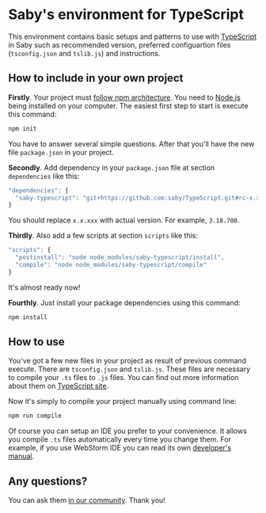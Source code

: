 # Saby's environment for TypeScript

This environment contains basic setups and patterns to use with [TypeScript](https://www.typescriptlang.org/) in Saby such as recommended version, preferred configuartion files (`tsconfig.json` and `tslib.js`) and instructions.

## How to include in your own project

**Firstly**. Your project must [follow npm architecture](https://docs.npmjs.com/cli/init). You need to [Node.js](https://nodejs.org/) being installed on your computer. The easiest first step to start is execute this command:
```bash
npm init
```
You have to answer several simple questions. After that you'll have the new file `package.json` in your project.

**Secondly**. Add dependency in your `package.json` file at section `dependencies` like this:
```javascript
"dependencies": {
  "saby-typescript": "git+https://github.com:saby/TypeScript.git#rc-x.x.xxx"
}
```
You should replace `x.x.xxx` with actual version. For example, `3.18.700`. 

**Thirdly**. Also add a few scripts at section `scripts` like this:
```javascript
"scripts": {
  "postinstall": "node node_modules/saby-typescript/install",
  "compile": "node node_modules/saby-typescript/compile"
}
```

It's almost ready now!

**Fourthly**. Just install your package dependencies using this command:
```bash
npm install
```

## How to use

You've got a few new files in your project as result of previous command execute. There are `tsconfig.json` and `tslib.js`. These files are necessary to compile your `.ts` files to `.js` files. You can find out more information about them on [TypeScript site](https://www.typescriptlang.org/).

Now it's simply to compile your project manually using command line:
```bash
npm run compile
```

Of course you can setup an IDE you prefer to your convenience. It allows you compile `.ts` files automatically every time you change them.
For example, if you use WebStorm IDE you can read its own [developer's manual](https://www.jetbrains.com/help/webstorm/typescript-support.html).

## Any questions?

You can ask them [in our community](https://wi.sbis.ru). Thank you!
